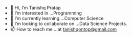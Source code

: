 - 👋 Hi, I’m Tanishq Pratap
- 👀 I’m interested in ...Programming 
- 🌱 I’m currently learning ...Computer Science 
- 💞️ I’m looking to collaborate on ...Data Science Projects.
- 📫 How to reach me ...at tanishqontop@gmail.com

<!---
Tanishqontop/Tanishqontop is a ✨ special ✨ repository because its `README.md` (this file) appears on your GitHub profile.
You can click the Preview link to take a look at your changes.
--->
